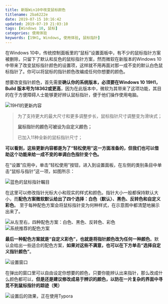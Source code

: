 ```yaml
---
title: 新版Win10中改变鼠标颜色
titlename: 2ba6222e
date: 2019-07-15 10:16:42
updated: 2019-07-19 21:03:10
tags: [Windows 10, 鼠标]
categories: 使用体验
keywords: [19H1, Windows, 使用体验, 鼠标指针]
---
```


在Windows 10中，传统控制面板里的“鼠标”设置面板中，有不少的鼠标指针方案被删除，只留下了默认和反色的鼠标指针方案，然而微软在新版本的Windows 10中带来了改变鼠标指针颜色的设置项，这样就不用再面对那一成不变的默认白色鼠标指针了。你可以将鼠标的指针颜色改编成任何你想要的颜色。<!--more-->  

想要改变指针颜色，首先需要**确认你的系统版本，必须要在Windows 10 19H1，Build 版本号为18362或更高**，因为在此版本中，微软为其带来了这项功能，其目的在于方便障碍人士能够更好辨认鼠标指针，便于他们操作使用电脑。  

![19H1的更新内容](https://i.loli.net/2019/07/15/5d2bfc6722fca48173.png)

> 为了支持更大的最大尺寸和更多调整步长，鼠标指针尺寸调整变为滑块式；  
>
> **鼠标指针的颜色可被设为自定义颜色；**  
>
> 已加入11种全新的鼠标指针尺寸；

**可以看到，这些更新内容都是为了“轻松使用”这一方面准备的，但我们也可以借助这个功能来给一成不变的单调白色指针变个色。**  

在“设置”应用中，单击“轻松使用”按钮，进入到设置面板，在左侧的类别条目中单击“鼠标与指针”这一项，如图所示：  

![蓝色的鼠标指针瞩目](https://i.loli.net/2019/07/15/5d2bfc68b796579674.png)  

在这里可以修改指针光标大小和现实的样式和颜色。指针大小一般都保持默认大小，而**配色方案微软默认给出了四个选择：白色（默认）、黑色、反转色和自定义彩色**。  至于每种配色方案会将鼠标指针变为何种样式，在示意图中都清楚地展示出来了。    

![从左至右，四种配色方案：白色、黑色、反转色、彩色](https://i.loli.net/2019/07/15/5d2bfc66a6d9e72191.png)  
![系统推荐的配色方案](https://i.loli.net/2019/07/15/5d2bfc663893e42797.png)  

**最后一种配色方案就是“自定义彩色”，也就是将指针颜色改为任何一种颜色**。默认会给出一些适合的配色方案，**如果对这些不满意，也可以在下方单击“选择自定义指针颜色”**。  

![设置窗口](https://i.loli.net/2019/07/15/5d2bfc683233a14751.png)

在弹出的窗口里可以自由设定你想要的颜色，只要你能辨认出来指针，那么改成什么颜色都可以，**但是还是建议修改成易于辨识的颜色，以防在一片复杂的界面中寻觅不到鼠标指针的踪迹（笑）**  

![设置后的效果，正在使用Typora](https://i.loli.net/2019/07/15/5d2bfc679d47874571.png?80)  

<style>div.post-block br {display: none}</style> 
<script src="https://www.wzblog.fun/js/hexo_resize_image.js"></script>